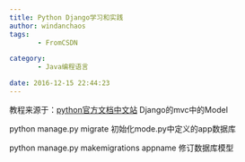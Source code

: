 ```yaml
---
title: Python Django学习和实践
author: windanchaos
tags: 
       - FromCSDN

category: 
       - Java编程语言

date: 2016-12-15 22:44:23
---
```

教程来源于：[python官方文档中文站](http://python.usyiyi.cn/)
Django的mvc中的Model

python manage.py migrate
初始化mode.py中定义的app数据库

python manage.py makemigrations appname
修订数据库模型